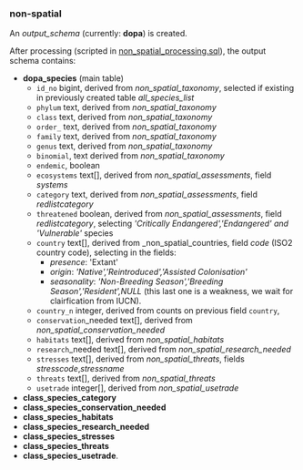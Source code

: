 ### non-spatial

An _output_schema_ (currently: **dopa**) is created.

After processing (scripted in [non_spatial_processing.sql](./non_spatial_processing.sql)), the output schema contains:

+  **dopa_species** (main table)
   + `id_no` bigint, derived from _non_spatial_taxonomy_, selected if existing in previously created table _all_species_list_
   + `phylum` text, derived from _non_spatial_taxonomy_
   + `class` text, derived from _non_spatial_taxonomy_
   + `order_` text, derived from _non_spatial_taxonomy_
   + `family` text, derived from _non_spatial_taxonomy_
   + `genus` text, derived from _non_spatial_taxonomy_
   + `binomial`, text derived from _non_spatial_taxonomy_
   + `endemic`, boolean
   + `ecosystems` text[], derived from _non_spatial_assessments_, field _systems_
   + `category` text, derived from _non_spatial_assessments_, field _redlistcategory_
   + `threatened` boolean, derived from _non_spatial_assessments_, field _redlistcategory_, selecting _'Critically Endangered','Endangered' and 'Vulnerable'_ species
   + `country` text[], derived from _non_spatial_countries, field _code_ (ISO2 country code), selecting in the fields:
	 +  _presence_: 'Extant'
	 +  _origin_:  _'Native','Reintroduced','Assisted Colonisation'_
	 +  _seasonality_: _'Non-Breeding Season','Breeding Season','Resident',NULL_ (this last one is a weakness, we wait for clairfication from IUCN).
   + `country_n` integer, derived from counts on previous field `country`,
   + `conservation`_needed text[], derived from _non_spatial_conservation_needed_
   + `habitats` text[], derived from _non_spatial_habitats_
   + `research`_needed text[], derived from _non_spatial_research_needed_
   + `stresses` text[], derived from _non_spatial_threats_, fields _stresscode_,_stressname_ 
   + `threats` text[], derived from _non_spatial_threats_
   + `usetrade` integer[], derived from _non_spatial_usetrade_
+  **class_species_category**
+  **class_species_conservation_needed**
+  **class_species_habitats**
+  **class_species_research_needed**
+  **class_species_stresses**
+  **class_species_threats**
+  **class_species_usetrade**.
